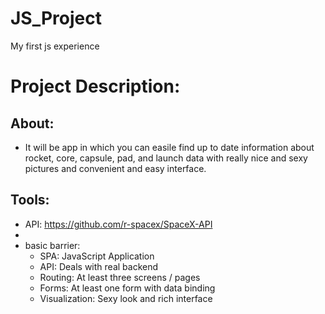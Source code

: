 # JS_Project
My first js experience
# Project Description:
## About:
- It will be app in which you can easile find up to date information about rocket, core, capsule, pad, and launch data
 with really nice and sexy pictures and convenient and easy interface.
## Tools:
- API: https://github.com/r-spacex/SpaceX-API
-                                                                  
- basic barrier:
     - SPA: JavaScript Application
     - API: Deals with real backend
     - Routing: At least three screens / pages
     - Forms: At least one form with data binding
     - Visualization: Sexy look and rich interface

      
